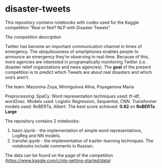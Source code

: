 # disaster-tweets
This repository contains notebooks with codes used for the Kaggle competition "Real or Not? NLP with Disaster Tweets"

*The competition description*

Twitter has become an important communication channel in times of emergency.
The ubiquitousness of smartphones enables people to announce an emergency they’re observing in real-time. Because of this, more agencies are interested in programatically monitoring Twitter (i.e. disaster relief organizations and news agencies).
The **goal** of the present competition is to predict which Tweets are about real disasters and which one’s aren’t. 

The team: Mazunina Zoya, Minnigulova Alina, Poyaganova Maria 

Preprocessing: SpaCy. 
Word representation techniques used: tf-idf, word2vec.
Models used: Logistic Regression, Sequential, CNN.
Transformer models used: RoBERTa, Albert.
The best score achieved: **0.82** on **RoBERTa Large** 

The repository contains 2 notebooks:
1) basic.ipynb - the implementation of simple word representations, LogReg and NN models.  
2) transfer.ipynb - the implementation of trasfer-learning techniques. 
The notebooks include comments in Russian. 

The data can be found on the page of the competition (https://www.kaggle.com/c/nlp-getting-started/data) 

